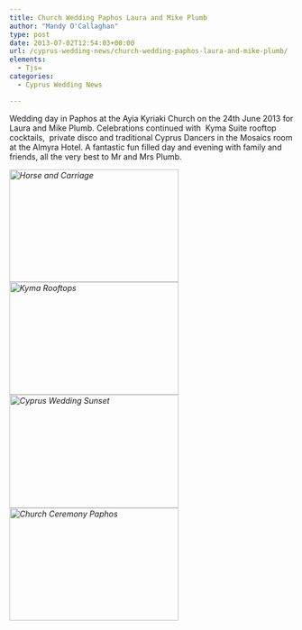 ```yaml
---
title: Church Wedding Paphos Laura and Mike Plumb
author: "Mandy O'Callaghan"
type: post
date: 2013-07-02T12:54:03+00:00
url: /cyprus-wedding-news/church-wedding-paphos-laura-and-mike-plumb/
elements:
  - Tjs=
categories:
  - Cyprus Wedding News

---
```

Wedding day in Paphos at the Ayia Kyriaki Church on the 24th June 2013 for Laura and Mike Plumb. Celebrations continued with  Kyma Suite rooftop cocktails,  private disco and traditional Cyprus Dancers in the Mosaics room at the Almyra Hotel. A fantastic fun filled day and evening with family and friends, all the very best to Mr and Mrs Plumb.

 <em id="__mceDel"><a href="http://www.amazingcyprusweddings.com/wp-content/uploads/2013/07/Horse-and-Carriage.jpg"><img class="alignleft size-medium wp-image-825" alt="Horse and Carriage" src="http://www.amazingcyprusweddings.com/wp-content/uploads/2013/07/Horse-and-Carriage-300x200.jpg" width="300" height="200" srcset="https://www.amazingcyprusweddings.com/wp-content/uploads/2013/07/Horse-and-Carriage-300x200.jpg 300w, https://www.amazingcyprusweddings.com/wp-content/uploads/2013/07/Horse-and-Carriage-435x290.jpg 435w, https://www.amazingcyprusweddings.com/wp-content/uploads/2013/07/Horse-and-Carriage-220x147.jpg 220w, https://www.amazingcyprusweddings.com/wp-content/uploads/2013/07/Horse-and-Carriage.jpg 480w" sizes="(max-width: 300px) 100vw, 300px" /></a> <a href="http://www.amazingcyprusweddings.com/wp-content/uploads/2013/07/Kyma-Rooftops.jpg"><img class="alignleft size-medium wp-image-826" alt="Kyma Rooftops" src="http://www.amazingcyprusweddings.com/wp-content/uploads/2013/07/Kyma-Rooftops-300x200.jpg" width="300" height="200" srcset="https://www.amazingcyprusweddings.com/wp-content/uploads/2013/07/Kyma-Rooftops-300x200.jpg 300w, https://www.amazingcyprusweddings.com/wp-content/uploads/2013/07/Kyma-Rooftops-435x290.jpg 435w, https://www.amazingcyprusweddings.com/wp-content/uploads/2013/07/Kyma-Rooftops-220x147.jpg 220w, https://www.amazingcyprusweddings.com/wp-content/uploads/2013/07/Kyma-Rooftops.jpg 480w" sizes="(max-width: 300px) 100vw, 300px" /></a> <a href="http://www.amazingcyprusweddings.com/wp-content/uploads/2013/07/Cyprus-Wedding-Sunset.jpg"><img class="alignleft size-medium wp-image-827" alt="Cyprus Wedding Sunset" src="http://www.amazingcyprusweddings.com/wp-content/uploads/2013/07/Cyprus-Wedding-Sunset-300x201.jpg" width="300" height="201" srcset="https://www.amazingcyprusweddings.com/wp-content/uploads/2013/07/Cyprus-Wedding-Sunset-300x201.jpg 300w, https://www.amazingcyprusweddings.com/wp-content/uploads/2013/07/Cyprus-Wedding-Sunset-432x290.jpg 432w, https://www.amazingcyprusweddings.com/wp-content/uploads/2013/07/Cyprus-Wedding-Sunset-298x200.jpg 298w, https://www.amazingcyprusweddings.com/wp-content/uploads/2013/07/Cyprus-Wedding-Sunset-220x147.jpg 220w, https://www.amazingcyprusweddings.com/wp-content/uploads/2013/07/Cyprus-Wedding-Sunset.jpg 480w" sizes="(max-width: 300px) 100vw, 300px" /></a><a href="http://www.amazingcyprusweddings.com/wp-content/uploads/2013/07/Church-Ceremony-Paphos.jpg"><img class="alignleft size-medium wp-image-828" alt="Church Ceremony Paphos" src="http://www.amazingcyprusweddings.com/wp-content/uploads/2013/07/Church-Ceremony-Paphos-300x200.jpg" width="300" height="200" srcset="https://www.amazingcyprusweddings.com/wp-content/uploads/2013/07/Church-Ceremony-Paphos-300x200.jpg 300w, https://www.amazingcyprusweddings.com/wp-content/uploads/2013/07/Church-Ceremony-Paphos-435x290.jpg 435w, https://www.amazingcyprusweddings.com/wp-content/uploads/2013/07/Church-Ceremony-Paphos-220x147.jpg 220w, https://www.amazingcyprusweddings.com/wp-content/uploads/2013/07/Church-Ceremony-Paphos.jpg 480w" sizes="(max-width: 300px) 100vw, 300px" /></a></em>